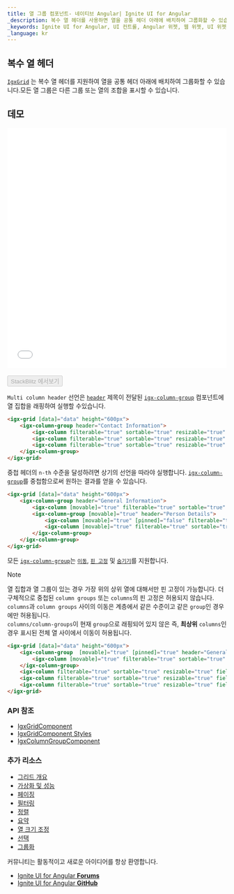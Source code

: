 ```yaml
---
title: 열 그룹 컴포넌트- 네이티브 Angular| Ignite UI for Angular
_description: 복수 열 헤더를 사용하면 열을 공통 헤더 아래에 배치하여 그룹화할 수 있습니다. 모든 열 그룹은 다른 그룹 또는 열의 조합을 표시할 수 있습니다.
_keywords: Ignite UI for Angular, UI 컨트롤, Angular 위젯, 웹 위젯, UI 위젯, Angular, 네이티브 Angular 컴포넌트 세트, 네이티브 Angular 컨트롤, 네이티브 Angular 컴포넌트 라이브러리, Angular 데이터 그리드 컴포넌트, Angular 데이터 그리드 컨트롤, 네이티브 Angular 컴포넌트, Angular 그리드 컴포넌트, Angular 그리드 컨트롤, Angular 고성능 그리드, 복수 열 헤더, 지연된 복수 열 헤더, 그리드 복수 열 헤더, Angular 그리드 복수 열 헤더, Angular 열
_language: kr
---
```


## 복수 열 헤더

[`IgxGrid`]({environment:angularApiUrl}/classes/igxgridcomponent.html) 는 복수 열 헤더를 지원하여 열을 공통 헤더 아래에 배치하여 그룹화할 수 있습니다.모든 열 그룹은 다른 그룹 또는 열의 조합을 표시할 수 있습니다.

## 데모

<div class="sample-container loading" style="height:550px">
    <iframe id="grid-multi-column-headers-iframe" src='{environment:demosBaseUrl}/grid/multi-column-headers' width="100%" height="100%" seamless frameBorder="0" onload="onSampleIframeContentLoaded(this);"></iframe>
</div>
<br/>
<div>
<button data-localize="stackblitz" disabled class="stackblitz-btn" data-iframe-id="grid-multi-column-headers-iframe" data-demos-base-url="{environment:demosBaseUrl}">StackBlitz 에서보기</button>
</div>

`Multi column header` 선언은 [`header`]({environment:angularApiUrl}/classes/igxcolumngroupcomponent.html#header) 제목이 전달된 [`igx-column-group`]({environment:angularApiUrl}/classes/igxcolumngroupcomponent.html) 컴포넌트에 열 집합을 래핑하여 실행할 수있습니다.

```html
<igx-grid [data]="data" height="600px">
    <igx-column-group header="Contact Information">
        <igx-column filterable="true" sortable="true" resizable="true" field="Phone"></igx-column>
        <igx-column filterable="true" sortable="true" resizable="true" field="Fax"></igx-column>
        <igx-column filterable="true" sortable="true" resizable="true" field="PostalCode"></igx-column>
    </igx-column-group>
</igx-grid>
```

중첩 헤더의 `n-th` 수준을 달성하려면 상기의 선언을 따라야 실행합니다. [`igx-column-group`]({environment:angularApiUrl}/classes/igxcolumngroupcomponent.html)를 중첩함으로써 원하는 결과를 얻을 수 있습니다.

```html
<igx-grid [data]="data" height="600px">
    <igx-column-group header="General Information">
        <igx-column [movable]="true" filterable="true" sortable="true" resizable="true" field="CompanyName"></igx-column>
        <igx-column-group [movable]="true" header="Person Details">
            <igx-column [movable]="true" [pinned]="false" filterable="true" sortable="true" resizable="true" field="ContactName"></igx-column>
            <igx-column [movable]="true" filterable="true" sortable="true" resizable="true" field="ContactTitle"></igx-column>
        </igx-column-group>
    </igx-column-group>
</igx-grid>
```

모든 [`igx-column-group`]({environment:angularApiUrl}/classes/igxcolumngroupcomponent.html)는 [`이동`](grid_column_moving.md), [`핀 고정`](grid_column_pinning.md) 및 [`숨기기`](grid_column_hiding.md)를 지원합니다.
> [!NOTE]
> 열 집합과 열 그룹이 있는 경우 가장 위의 상위 열에 대해서만 핀 고정이 가능합니다. 더 구체적으로 중첩된 `column groups` 또는 `columns`의 핀 고정은 허용되지 않습니다. <br />
> `columns`과 `column groups` 사이의 이동은 계층에서 같은 수준이고 같은 `group`인 경우에만 허용됩니다. <br />
> `columns/column-groups`이 현재 `group`으로 래핑되어 있지 않은 즉, **최상위** `columns`인 경우 표시된 전체 열 사이에서 이동이 허용됩니다.

```html
<igx-grid [data]="data" height="600px">
    <igx-column-group  [movable]="true" [pinned]="true" header="General Information">
        <igx-column [movable]="true" filterable="true" sortable="true" resizable="true" field="CompanyName"></igx-column>
    </igx-column-group>
    <igx-column filterable="true" sortable="true" resizable="true" field="Phone"></igx-column>
    <igx-column filterable="true" sortable="true" resizable="true" field="Fax"></igx-column>
    <igx-column filterable="true" sortable="true" resizable="true" field="PostalCode"></igx-column>
</igx-grid>
```

### API 참조
<div class="divider--half"></div>

* [IgxGridComponent]({environment:angularApiUrl}/classes/igxgridcomponent.html)
* [IgxGridComponent Styles]({environment:sassApiUrl}/index.html#function-igx-grid-theme)
* [IgxColumnGroupComponent]({environment:angularApiUrl}/classes/igxcolumngroupcomponent.html)
<div class="divider--half"></div>

### 추가 리소스
<div class="divider--half"></div>

* [그리드 개요](grid.md)
* [가상화 및 성능](grid_virtualization.md)
* [페이징](grid_paging.md)
* [필터링](grid_filtering.md)
* [정렬](grid_sorting.md)
* [요약](grid_summaries.md)
* [열 크기 조정](grid_column_resizing.md)
* [선택](grid_selection.md)
* [그룹화](grid_groupby.md)

<div class="divider--half"></div>
커뮤니티는 활동적이고 새로운 아이디어를 항상 환영합니다.

* [Ignite UI for Angular **Forums**](https://www.infragistics.com/community/forums/f/ignite-ui-for-angular)
* [Ignite UI for Angular **GitHub**](https://github.com/IgniteUI/igniteui-angular)
